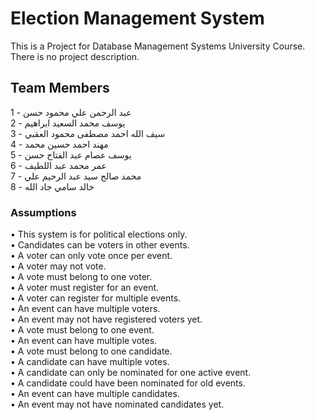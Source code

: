 # Election Management System

This is a Project for Database Management Systems University Course. There is no project description.

## Team Members

1 - عبد الرحمن علي محمود حسن\
2 - يوسف محمد السعيد ابراهيم\
3 - سيف الله احمد مصطفى محمود العقبي\
4 - مهند احمد حسين محمد\
5 - يوسف عصام عبد الفتاح حسن\
6 - عمر محمد عبد اللطيف\
7 - محمد صالح سيد عبد الرحيم علي\
8 - خالد سامي جاد الله

### Assumptions

• This system is for political elections only.\
• Candidates can be voters in other events.\
• A voter can only vote once per event.\
• A voter may not vote.\
• A vote must belong to one voter.\
• A voter must register for an event.\
• A voter can register for multiple events.\
• An event can have multiple voters.\
• An event may not have registered voters yet.\
• A vote must belong to one event.\
• An event can have multiple votes.\
• A vote must belong to one candidate.\
• A candidate can have multiple votes.\
• A candidate can only be nominated for one active event.\
• A candidate could have been nominated for old events.\
• An event can have multiple candidates.\
• An event may not have nominated candidates yet.
